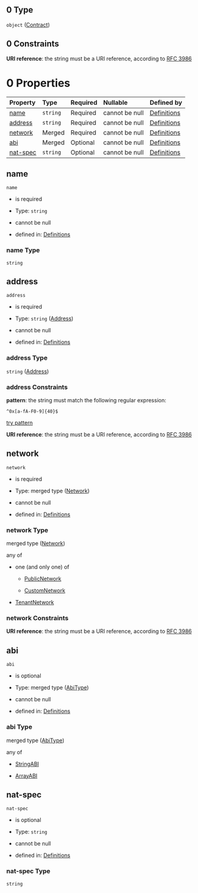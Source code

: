 ## 0 Type

`object` ([Contract](definitions-definitions-contract.md))

## 0 Constraints

**URI reference**: the string must be a URI reference, according to [RFC 3986](https://tools.ietf.org/html/rfc3986 "check the specification")

# 0 Properties

| Property              | Type     | Required | Nullable       | Defined by                                                                                                                                 |
| :-------------------- | :------- | :------- | :------------- | :----------------------------------------------------------------------------------------------------------------------------------------- |
| [name](#name)         | `string` | Required | cannot be null | [Definitions](definitions-definitions-contract-properties-name.md "definitions.schema.json#/definitions/contract/properties/name")         |
| [address](#address)   | `string` | Required | cannot be null | [Definitions](definitions-definitions-address.md "definitions.schema.json#/definitions/contract/properties/address")                       |
| [network](#network)   | Merged   | Required | cannot be null | [Definitions](definitions-definitions-network.md "definitions.schema.json#/definitions/contract/properties/network")                       |
| [abi](#abi)           | Merged   | Optional | cannot be null | [Definitions](definitions-definitions-abitype.md "definitions.schema.json#/definitions/contract/properties/abi")                           |
| [nat-spec](#nat-spec) | `string` | Optional | cannot be null | [Definitions](definitions-definitions-contract-properties-nat-spec.md "definitions.schema.json#/definitions/contract/properties/nat-spec") |

## name



`name`

*   is required

*   Type: `string`

*   cannot be null

*   defined in: [Definitions](definitions-definitions-contract-properties-name.md "definitions.schema.json#/definitions/contract/properties/name")

### name Type

`string`

## address



`address`

*   is required

*   Type: `string` ([Address](definitions-definitions-address.md))

*   cannot be null

*   defined in: [Definitions](definitions-definitions-address.md "definitions.schema.json#/definitions/contract/properties/address")

### address Type

`string` ([Address](definitions-definitions-address.md))

### address Constraints

**pattern**: the string must match the following regular expression:&#x20;

```regexp
^0x[a-fA-F0-9]{40}$
```

[try pattern](https://regexr.com/?expression=%5E0x%5Ba-fA-F0-9%5D%7B40%7D%24 "try regular expression with regexr.com")

**URI reference**: the string must be a URI reference, according to [RFC 3986](https://tools.ietf.org/html/rfc3986 "check the specification")

## network



`network`

*   is required

*   Type: merged type ([Network](definitions-definitions-network.md))

*   cannot be null

*   defined in: [Definitions](definitions-definitions-network.md "definitions.schema.json#/definitions/contract/properties/network")

### network Type

merged type ([Network](definitions-definitions-network.md))

any of

*   one (and only one) of

    *   [PublicNetwork](definitions-definitions-publicnetwork.md "check type definition")

    *   [CustomNetwork](definitions-definitions-customnetwork.md "check type definition")

*   [TenantNetwork](definitions-definitions-tenantnetwork.md "check type definition")

### network Constraints

**URI reference**: the string must be a URI reference, according to [RFC 3986](https://tools.ietf.org/html/rfc3986 "check the specification")

## abi



`abi`

*   is optional

*   Type: merged type ([AbiType](definitions-definitions-abitype.md))

*   cannot be null

*   defined in: [Definitions](definitions-definitions-abitype.md "definitions.schema.json#/definitions/contract/properties/abi")

### abi Type

merged type ([AbiType](definitions-definitions-abitype.md))

any of

*   [StringABI](definitions-definitions-abitype-anyof-stringabi.md "check type definition")

*   [ArrayABI](definitions-definitions-abitype-anyof-arrayabi.md "check type definition")

## nat-spec



`nat-spec`

*   is optional

*   Type: `string`

*   cannot be null

*   defined in: [Definitions](definitions-definitions-contract-properties-nat-spec.md "definitions.schema.json#/definitions/contract/properties/nat-spec")

### nat-spec Type

`string`
